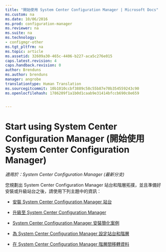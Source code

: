 ```yaml
---
title: "開始使用 System Center Configuration Manager | Microsoft Docs"
ms.custom: na
ms.date: 10/06/2016
ms.prod: configuration-manager
ms.reviewer: na
ms.suite: na
ms.technology:
- configmgr-other
ms.tgt_pltfrm: na
ms.topic: article
ms.assetid: 32609a30-465c-4406-b227-aca5c276e015
caps.latest.revision: 4
caps.handback.revision: 0
author: Brenduns
ms.author: brenduns
manager: angrobe
translationtype: Human Translation
ms.sourcegitcommit: 10b1010ccbf3889c58c55b87e70b354559243c90
ms.openlocfilehash: 1786209f1a1b0d1caab9e31414bfccb690c8e659


---
```

# <a name="start-using-system-center-configuration-manager"></a>Start using System Center Configuration Manager (開始使用 System Center Configuration Manager)

*適用於：System Center Configuration Manager (最新分支)*

您規劃出 System Center Configuration Manager 站台和階層拓撲，並且準備好安裝或升級站台之後，請使用下列主題中的資訊：  

-   [安裝 System Center Configuration Manager 站台](/sccm/core/servers/deploy/install/installing-sites)  

-   [升級至 System Center Configuration Manager](../../../core/servers/deploy/install/upgrade-to-configuration-manager.md)  

-   [System Center Configuration Manager 安裝簡化案例](../../../core/servers/deploy/install/scenarios-to-streamline-your-installation.md)  

-   [為 System Center Configuration Manager 設定站台和階層](../../../core/servers/deploy/configure/configure-sites-and-hierarchies.md)  

-   [在 System Center Configuration Manager 階層間移轉資料](../../../core/migration/migrate-data-between-hierarchies.md)  



<!--HONumber=Dec16_HO3-->


